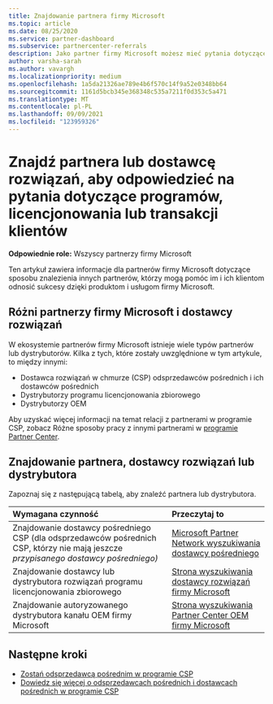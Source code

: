 ```yaml
---
title: Znajdowanie partnera firmy Microsoft
ms.topic: article
ms.date: 08/25/2020
ms.service: partner-dashboard
ms.subservice: partnercenter-referrals
description: Jako partner firmy Microsoft możesz mieć pytania dotyczące sposobu pomocy klientom lub konkretnym programom. Znajdź innych partnerów, którzy mogą ci pomóc.
author: varsha-sarah
ms.author: vavargh
ms.localizationpriority: medium
ms.openlocfilehash: 1a5da21326ae789e4b6f570c14f9a52e0348bb64
ms.sourcegitcommit: 1161d5bcb345e368348c535a7211f0d353c5a471
ms.translationtype: MT
ms.contentlocale: pl-PL
ms.lasthandoff: 09/09/2021
ms.locfileid: "123959326"
---
```

# <a name="find-a-partner-or-solution-provider-to-answer-questions-about-programs-licensing-or-customer-deals"></a>Znajdź partnera lub dostawcę rozwiązań, aby odpowiedzieć na pytania dotyczące programów, licencjonowania lub transakcji klientów 

**Odpowiednie role:** Wszyscy partnerzy firmy Microsoft

Ten artykuł zawiera informacje dla partnerów firmy Microsoft dotyczące sposobu znalezienia innych partnerów, którzy mogą pomóc im i ich klientom odnosić sukcesy dzięki produktom i usługom firmy Microsoft.

## <a name="different-microsoft-partners-and-solution-providers"></a>Różni partnerzy firmy Microsoft i dostawcy rozwiązań

W ekosystemie partnerów firmy Microsoft istnieje wiele typów partnerów lub dystrybutorów. Kilka z tych, które zostały uwzględnione w tym artykule, to między innymi:

- Dostawca rozwiązań w chmurze (CSP) odsprzedawców pośrednich i ich dostawców pośrednich
- Dystrybutorzy programu licencjonowania zbiorowego
- Dystrybutorzy OEM

Aby uzyskać więcej informacji na temat relacji z partnerami w programie CSP, zobacz Różne sposoby pracy z innymi partnerami w [programie Partner Center](work-with-other-partners.md).

## <a name="find-a-partner-solution-provider-or-distributor"></a>Znajdowanie partnera, dostawcy rozwiązań lub dystrybutora

Zapoznaj się z następującą tabelą, aby znaleźć partnera lub dystrybutora.

|Wymagana czynność  | Przeczytaj to  |
|:------------------|:--------------- |
|Znajdowanie dostawcy pośredniego CSP (dla odsprzedawców pośrednich CSP, którzy nie mają jeszcze *przypisanego dostawcy pośredniego)* | [Microsoft Partner Network wyszukiwania dostawcy pośredniego](https://partner.microsoft.com/membership/cloud-solution-provider/find-a-provider)  |
|Znajdowanie dostawcy lub dystrybutora rozwiązań programu licencjonowania zbiorowego  | [Strona wyszukiwania dostawcy rozwiązań firmy Microsoft](https://www.microsoft.com/solution-providers/home)  |
|Znajdowanie autoryzowanego dystrybutora kanału OEM firmy Microsoft  | [Strona wyszukiwania Partner Center OEM firmy Microsoft](https://devicepartner.microsoft.com/connect/distributor)  |

## <a name="next-steps"></a>Następne kroki

- [Zostań odsprzedawcą pośrednim w programie CSP](https://partner.microsoft.com/licensing)
- [Dowiedz się więcej o odsprzedawcach pośrednich i dostawcach pośrednich w programie CSP](work-with-other-partners.md)